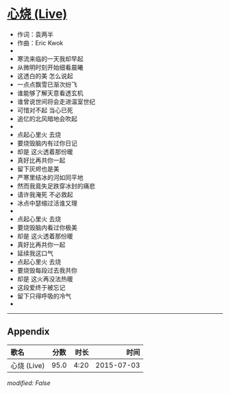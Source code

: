 # [心烧 (Live)](https://music.163.com/song?id=34509413)

* 作词：袁两半
* 作曲：Eric Kwok
* 
* 寒流来临的一天我却早起
* 从微明时刻开始细看晨曦
* 这透白的美 怎么说起
* 一点点飘雪已渐次纷飞
* 谁能够了解天意看透玄机
* 谁曾说世间将会走进温室世纪
* 可惜对不起 当心已死
* 追忆的北风暗地会吹起
* 
* 点起心里火 去烧
* 要烧毁脑内有过你日记
* 却是 这火透着那份暖
* 真好比再共你一起
* 留下灰烬也是美
* 严寒里结冰的河如同平地
* 然而我竟失足跌穿冰封的痛悲
* 请许我淹死 不必救起
* 冰点中瑟缩过活谁又理
* 
* 点起心里火 去烧
* 要烧毁脑内看过你极美
* 却是 这火透着那份暖
* 真好比再共你一起
* 延续我这口气
* 点起心里火 去烧
* 要烧毁每段过去我共你
* 却是 这火再没法热暖
* 这段爱终于被忘记
* 留下只得呼吸的冷气
* 


---

## Appendix

|歌名|分数|时长|时间|
|:---|:---:|---:|---:|
|心烧 (Live)|95.0|4:20|2015-07-03

*modified: False*